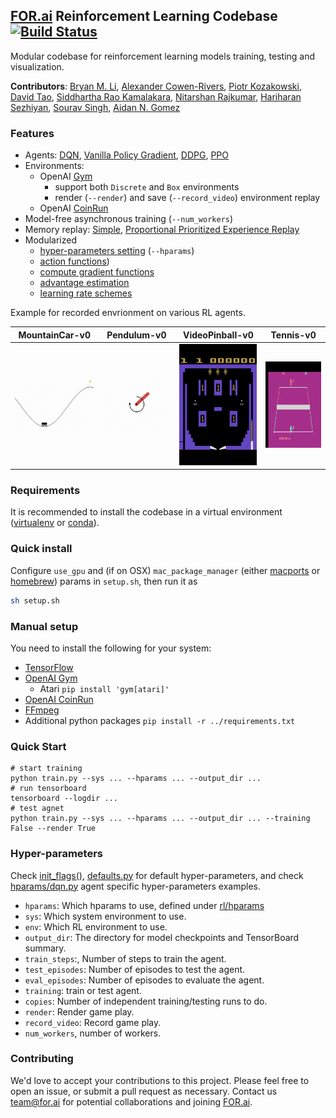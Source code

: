 ## [FOR.ai](https://for.ai) Reinforcement Learning Codebase [![Build Status](https://travis-ci.org/for-ai/rl.svg?branch=master)](https://travis-ci.org/for-ai/rl)
Modular codebase for reinforcement learning models training, testing and visualization.

**Contributors**: [Bryan M. Li](https://github.com/bryanlimy), [Alexander Cowen-Rivers](https://github.com/alexanderimanicowenrivers), [Piotr Kozakowski](https://github.com/koz4k), [David Tao](https://github.com/taodav), [Siddhartha Rao Kamalakara](https://github.com/srk97), [Nitarshan Rajkumar](https://github.com/nitarshan), [Hariharan Sezhiyan](https://github.com/hsezhiyan), [Sourav Singh](https://github.com/souravsingh), [Aidan N. Gomez](https://github.com/aidangomez)

### Features
- Agents: [DQN](rl/agents/algos/dqn.py), [Vanilla Policy Gradient](rl/agents/algos/vanilla_pg.py), [DDPG](rl/agents/algos/ddpg.py), [PPO](rl/agents/algos/ppo.py)
- Environments:
  - OpenAI [Gym](https://github.com/openai/gym)
    - support both `Discrete` and `Box` environments
    - render (`--render`) and save (`--record_video`) environment replay
  - OpenAI [CoinRun](https://github.com/openai/coinrun)
- Model-free asynchronous training  (`--num_workers`)
- Memory replay: [Simple](rl/memory/simple.py), [Proportional Prioritized Experience Replay](rl/memory/prioritized.py)
- Modularized
    - [hyper-parameters setting](rl/hparams/defaults.py) (`--hparams`)
    - [action functions](rl/agents/algos/action_function/basic.py))
    - [compute gradient functions](rl/agents/algos/compute_gradient/basic.py)
    - [advantage estimation](rl/agents/algos/advantage_estimator/basic.py)
    - [learning rate schemes](rl/utils/lr_schemes.py)

Example for recorded envrionment on various RL agents.

| MountainCar-v0 |  Pendulum-v0 | VideoPinball-v0 | Tennis-v0 |
|---|---|---|---|
![MountainCar-v0](gif/mountaincar.gif)|![Pendulum-v0](gif/pendulum.gif)|![VideoPinball-v0](gif/pinball.gif)|![Tennis-v0](gif/tennis.gif)

### Requirements
It is recommended to install the codebase in a virtual environment ([virtualenv](https://pypi.org/project/virtualenv/) or [conda](https://conda.io/en/latest/)). 

### Quick install
Configure `use_gpu` and (if on OSX) `mac_package_manager` (either [macports](https://www.macports.org) or [homebrew](https://brew.sh)) params in `setup.sh`, then run it as
```bash
sh setup.sh
```

### Manual setup
You need to install the following for your system:

- [TensorFlow](https://www.tensorflow.org/install)
- [OpenAI Gym](https://gym.openai.com/docs/#installation)
    - Atari `pip install 'gym[atari]'`
- [OpenAI CoinRun](https://github.com/openai/coinrun)
- [FFmpeg](https://ffmpeg.org/download.html)
- Additional python packages `pip install -r ../requirements.txt`

### Quick Start
```
# start training
python train.py --sys ... --hparams ... --output_dir ...
# run tensorboard
tensorboard --logdir ...
# test agnet
python train.py --sys ... --hparams ... --output_dir ... --training False --render True
```

### Hyper-parameters
Check [init_flags()](https://github.com/for-ai/rl/blob/master/train.py#L17), [defaults.py](rl/hparams/defaults.py) for default hyper-parameters, and check [hparams/dqn.py](rl/hparams/dqn.py) agent specific hyper-parameters examples.
- `hparams`: Which hparams to use, defined under [rl/hparams](rl/hparams)
- `sys`: Which system environment to use.
- `env`: Which RL environment to use.
- `output_dir`: The directory for model checkpoints and TensorBoard summary.
- `train_steps`:, Number of steps to train the agent.
- `test_episodes`: Number of episodes to test the agent.
- `eval_episodes`: Number of episodes to evaluate the agent.
- `training`: train or test agent.
- `copies`: Number of independent training/testing runs to do.
- `render`: Render game play.
- `record_video`: Record game play.
- `num_workers`, number of workers.

### Contributing
We'd love to accept your contributions to this project. Please feel free to open an issue, or submit a pull request as necessary. Contact us [team@for.ai](mailto:team@for.ai) for potential collaborations and joining [FOR.ai](https://for.ai).
